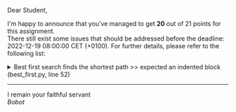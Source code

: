Dear Student,

I'm happy to announce that you've managed to get **20** out of 21 points for this assignment.\
There still exist some issues that should be addressed before the deadline: 2022-12-19 08:00:00 CET (+0100). For further details, please refer to the following list:

<details><summary>Best first search finds the shortest path &gt;&gt; expected an indented block (best_first.py, line 52)</summary></details>

-----------
I remain your faithful servant\
_Bobot_